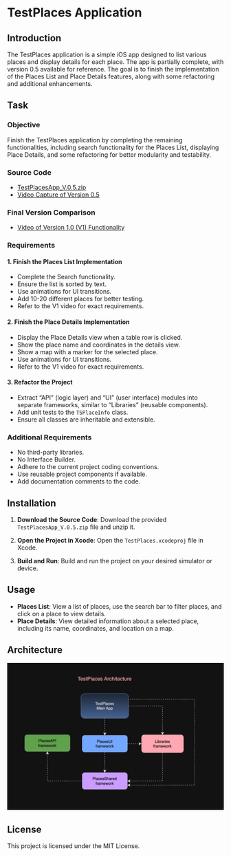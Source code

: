 # TestPlaces Application

## Introduction

The TestPlaces application is a simple iOS app designed to list various places and display details for each place. The app is partially complete, with version 0.5 available for reference. The goal is to finish the implementation of the Places List and Place Details features, along with some refactoring and additional enhancements.

## Task

### Objective

Finish the TestPlaces application by completing the remaining functionalities, including search functionality for the Places List, displaying Place Details, and some refactoring for better modularity and testability.

### Source Code

- [TestPlacesApp_V.0.5.zip](https://drive.google.com/file/d/1G0ls3ERFEv6Wfq5al3HzZ38Hc1Y2rJ5S/view?usp=sharing)
- [Video Capture of Version 0.5](https://drive.google.com/file/d/13VOOfRZDI1t_5q5tQai3JWltscGKrF2a/view?usp=sharing)

### Final Version Comparison

- [Video of Version 1.0 (V1) Functionality](https://drive.google.com/file/d/1OoFh2F_NWgeWdjQcv1A0XLgkbwnJgoj7/view?usp=sharings)


### Requirements

#### 1. Finish the Places List Implementation

- Complete the Search functionality.
- Ensure the list is sorted by text.
- Use animations for UI transitions.
- Add 10-20 different places for better testing.
- Refer to the V1 video for exact requirements.

#### 2. Finish the Place Details Implementation

- Display the Place Details view when a table row is clicked.
- Show the place name and coordinates in the details view.
- Show a map with a marker for the selected place.
- Use animations for UI transitions.
- Refer to the V1 video for exact requirements.

#### 3. Refactor the Project

- Extract “API” (logic layer) and “UI” (user interface) modules into separate frameworks, similar to “Libraries” (reusable components).
- Add unit tests to the `TSPlaceInfo` class.
- Ensure all classes are inheritable and extensible.

### Additional Requirements

- No third-party libraries.
- No Interface Builder.
- Adhere to the current project coding conventions.
- Use reusable project components if available.
- Add documentation comments to the code.

## Installation

1. **Download the Source Code**: Download the provided `TestPlacesApp_V.0.5.zip` file and unzip it.

2. **Open the Project in Xcode**: Open the `TestPlaces.xcodeproj` file in Xcode.

3. **Build and Run**: Build and run the project on your desired simulator or device.

## Usage

- **Places List**: View a list of places, use the search bar to filter places, and click on a place to view details.
- **Place Details**: View detailed information about a selected place, including its name, coordinates, and location on a map.

## Architecture
![Architecture](./TestPlacees_Architecture.png )

## License

This project is licensed under the MIT License.


